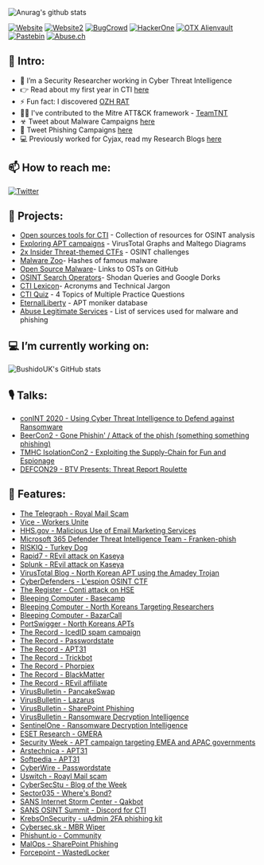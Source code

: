 ![Anurag's github stats](https://github-readme-stats.vercel.app/api?username=BushidoUK&show_icons=true&title_color=3996ff&icon_color=79ff97&text_color=fff&bg_color=151515)

[![Website](https://img.shields.io/badge/BushidoToken.net-grey)](https://bushidotoken.net)
[![Website2](https://img.shields.io/badge/CuratedIntel.org-white)](https://curatedintel.org)
[![BugCrowd](https://img.shields.io/badge/BugCrowd-grey)](https://bugcrowd.com/BushidoToken)
[![HackerOne](https://img.shields.io/badge/HackerOne-white)](https://hackerone.com/bushidotoken)
[![OTX Alienvault](https://img.shields.io/badge/OTX-grey)](https://otx.alienvault.com/user/BushidoToken)
[![Pastebin](https://img.shields.io/badge/PasteBin-white)](https://pastebin.com/u/BUSHIDOTOKEN)
[![Abuse.ch](https://img.shields.io/badge/Abuse.ch-grey)](https://bazaar.abuse.ch/user/1252623560/)

## 👋 Intro:

- 🔭 I’m a Security Researcher working in Cyber Threat Intelligence 
- 👉 Read about my first year in CTI [here](https://blog.bushidotoken.net/2020/08/my-first-year-in-cyber-threat.html)
- ⚡ Fun fact: I discovered [OZH RAT](https://malpedia.caad.fkie.fraunhofer.de/details/win.ozh_rat)
- 🕵️‍♂️ I've contributed to the Mitre ATT&CK framework - [TeamTNT](https://attack.mitre.org/groups/G0139/) 
- ☣ Tweet about Malware Campaigns [here](https://twitter.com/search?q=from%3ABushidoToken%20%E2%98%A3&src=typed_query&f=live)
- 🎣 Tweet Phishing Campaigns [here](https://twitter.com/search?q=from%3A%40BushidoToken%20phishing&src=typed_query&f=live)
- 💻 Previously worked for Cyjax, read my Research Blogs [here](https://www.cyjax.com/author/will/)

## 📫 How to reach me:

[![Twitter](https://img.shields.io/twitter/follow/BushidoToken?style=social)](https://twitter.com/bushidotoken)

## 🤖 Projects:

- [Open sources tools for CTI](https://github.com/BushidoUK/Open-source-tools-for-CTI/blob/master/README.md) - Collection of resources for OSINT analysis
- [Exploring APT campaigns](https://github.com/BushidoUK/Exploring-APT-campaigns) - VirusTotal Graphs and Maltego Diagrams
- [2x Insider Threat-themed CTFs](https://github.com/BushidoUK/The-Insider-Threat-CTF) - OSINT challenges
- [Malware Zoo](https://github.com/BushidoUK/Malware-Zoo/blob/main/Need-to-know%20malware.csv)- Hashes of famous malware
- [Open Source Malware](https://github.com/BushidoUK/Open-source-Malware/blob/main/GitHubMalware.csv)- Links to OSTs on GitHub
- [OSINT Search Operators](https://github.com/BushidoUK/OSINT-SearchOperators)- Shodan Queries and Google Dorks
- [CTI Lexicon](https://github.com/BushidoUK/CTI-Lexicon/blob/main/Lexicon.md)- Acronyms and Technical Jargon
- [CTI Quiz](https://github.com/BushidoUK/CTI-Quiz/blob/main/README.md) - 4 Topics of Multiple Practice Questions
- [EternalLiberty](https://github.com/StrangerealIntel/EternalLiberty) - APT moniker database
- [Abuse Legitimate Services](https://github.com/BushidoUK/Abused-Legitimate-Services) - List of services used for malware and phishing

## 💻 I’m currently working on:

![BushidoUK's GitHub stats](https://github-readme-stats.vercel.app/api/pin/?username=BushidoUK&repo=Open-source-tools-for-CTI&show_icons=true&title_color=3996ff&icon_color=79ff97&text_color=fff&bg_color=151515)

## 🎙 Talks:

- [conINT 2020 - Using Cyber Threat Intelligence to Defend against Ransomware](https://www.youtube.com/watch?v=QLz_6ghgNXA)
- [BeerCon2 - Gone Phishin' / Attack of the phish (something something phishing)](https://www.youtube.com/watch?v=REVItTHz2-c)
- [TMHC IsolationCon2 - Exploiting the Supply-Chain for Fun and Espionage](https://www.tmhcisolationcon.com/schedule/exploiting-the-supply-chain-for-fun-and-espionage/)
- [DEFCON29 - BTV Presents: Threat Report Roulette](https://www.youtube.com/watch?v=rUAhYiDn0M0)

## 📰 Features:

- [The Telegraph - Royal Mail Scam](https://www.telegraph.co.uk/news/2021/03/28/exclusive-police-losing-battle-against-gangs-behind-surge-scam/)
- [Vice - Workers Unite](https://www.vice.com/en/article/7kvvbb/argyle-payroll-login-phishing)
- [HHS.gov - Malicious Use of Email Marketing Services](https://www.hhs.gov/sites/default/files/threat-posed-by-bulk-email-services.pdf)
- [Microsoft 365 Defender Threat Intelligence Team - Franken-phish](https://www.microsoft.com/security/blog/2021/10/21/franken-phish-todayzoo-built-from-other-phishing-kits/)
- [RISKIQ - Turkey Dog](https://www.riskiq.com/blog/external-threat-management/turkey-dog-covid-lures/)
- [Rapid7 - REvil attack on Kaseya](https://www.rapid7.com/blog/post/2021/07/13/managed-service-providers-used-in-coordinated-mass-ransomware-attack-impacting-hundreds-of-companies/)
- [Splunk - REvil attack on Kaseya](https://www.splunk.com/en_us/blog/security/kaseya-sera-what-revil-shall-encrypt-shall-encrypt.html)
- [VirusTotal Blog - North Korean APT using the Amadey Trojan](https://blog.virustotal.com/2021/07/having-right-tool-for-job.html)
- [CyberDefenders - L'espion OSINT CTF](https://cyberdefenders.org/labs/73)
- [The Register - Conti attack on HSE](https://www.theregister.com/2021/05/14/ireland_hse_ransomware_hospital_conti_wizardspider/)
- [Bleeping Computer - Basecamp](https://www.bleepingcomputer.com/news/security/hackers-now-abuse-basecamp-for-free-malware-hosting/)
- [Bleeping Computer - North Koreans Targeting Researchers](https://www.bleepingcomputer.com/news/security/north-korean-hackers-are-targeting-security-researchers-with-malware-0-days/)
- [Bleeping Computer - BazarCall](https://www.bleepingcomputer.com/news/security/bazarcall-malware-uses-malicious-call-centers-to-infect-victims/)
- [PortSwigger - North Koreans APTs](https://portswigger.net/daily-swig/prominent-cybersecurity-researchers-among-those-targeted-in-north-korean-hacking-campaign)
- [The Record - IcedID spam campaign](https://therecord.media/icedid-malware-gang-positioning-itself-as-one-of-the-emotet-replacements/)
- [The Record - Passwordstate](https://therecord.media/password-manager-passwordstate-hacked-to-deploy-malware-on-customer-systems/)
- [The Record - APT31](https://therecord.media/chinese-hacking-group-apt31-uses-mesh-of-home-routers-to-disguise-attacks/)
- [The Record - Trickbot](https://therecord.media/us-arrests-latvian-woman-who-worked-on-trickbot-malware-source-code/)
- [The Record - Phorpiex](https://therecord.media/phorpiex-botnet-shuts-down-source-code-goes-up-for-sale/)
- [The Record - BlackMatter](https://therecord.media/free-decrypter-announced-for-past-blackmatter-ransomware-victims/)
- [The Record - REvil affiliate](https://therecord.media/us-arrests-and-charges-ukrainian-man-for-kaseya-ransomware-attack/)
- [VirusBulletin - PancakeSwap](https://twitter.com/virusbtn/status/1429769646866063363)
- [VirusBulletin - Lazarus](https://twitter.com/virusbtn/status/1425133352533774346)
- [VirusBulletin - SharePoint Phishing](https://twitter.com/virusbtn/status/1404441001045987329)
- [VirusBulletin - Ransomware Decryption Intelligence](https://twitter.com/virusbtn/status/1451208414017855490)
- [SentinelOne - Ransomware Decryption Intelligence](https://twitter.com/SentinelOne/status/1451653180048039940)
- [ESET Research - GMERA](https://twitter.com/ESETresearch/status/1407952001456033792)
- [Security Week - APT campaign targeting EMEA and APAC governments](https://www.securityweek.com/ongoing-phishing-campaign-targets-apac-emea-governments)
- [Arstechnica - APT31](https://arstechnica.com/gadgets/2021/07/home-and-office-routers-come-under-attack-by-china-state-hackers-france-warns/)
- [Softpedia - APT31](https://news.softpedia.com/news/home-and-office-routers-are-targeted-by-chinese-state-hackers-533547.shtml)
- [CyberWire - Passwordstate](https://thecyberwire.com/newsletters/privacy-briefing/3/79)
- [Uswitch - Roayl Mail scam](https://www.uswitch.com/mobiles/news/2021/03/royal-mail-text-scam-what-you-need-to-know/)
- [CyberSecStu - Blog of the Week](https://www.getrevue.co/profile/cybersecstu/issues/osint-and-internet-dumpster-diving-by-stu-issue-3-368469)
- [Sector035 - Where's Bond?](https://medium.com/week-in-osint/week-in-osint-2020-17-9b6115095a4d)
- [SANS Internet Storm Center - Qakbot](https://isc.sans.edu/diary/27008)
- [SANS OSINT Summit - Discord for CTI](https://www.sans.org/blog/list-of-resource-links-from-open-source-intelligence-summit-2021/)
- [KrebsOnSecurity - uAdmin 2FA phishing kit](https://krebsonsecurity.com/2021/02/arrest-raids-tied-to-u-admin-phishing-kit/)
- [Cybersec.sk - MBR Wiper](https://cybersec.sk/spravy/zo-sveta/novy-wiper-zneuziva-meno-bezpecnostneho-vyskumnika/)
- [Phishunt.io - Community](https://phishunt.io/community/)
- [MalOps - SharePoint Phishing](https://mal-ops.com/sharepoint-phishing-island-hopping/)
- [Forcepoint - WastedLocker](https://www.forcepoint.com/blog/x-labs/shape-of-ransomware-to-come)
